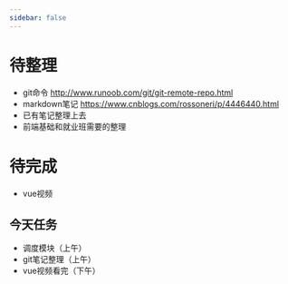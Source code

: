 ```yaml
---
sidebar: false
---
```


# 待整理

- git命令
  http://www.runoob.com/git/git-remote-repo.html
- markdown笔记
  https://www.cnblogs.com/rossoneri/p/4446440.html
- 已有笔记整理上去
- 前端基础和就业班需要的整理
   
# 待完成

- vue视频

## 今天任务
- 调度模块（上午）
- git笔记整理（上午）
- vue视频看完（下午）